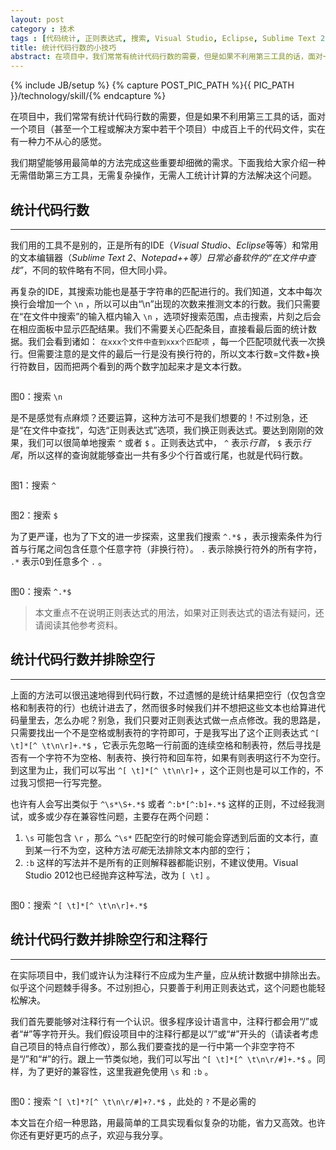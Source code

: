 ```yaml
---
layout: post
category : 技术
tags : [代码统计, 正则表达式, 搜索, Visual Studio, Eclipse, Sublime Text 2, Notepad++]
title: 统计代码行数的小技巧
abstract: 在项目中，我们常常有统计代码行数的需要，但是如果不利用第三工具的话，面对一个项目（甚至一个工程或解决方案中若干个项目）中成百上千的代码文件，实在有一种力不从心的感觉。
---
```


{% include JB/setup %}
{% capture POST_PIC_PATH %}{{ PIC_PATH }}/technology/skill/{% endcapture %}

在项目中，我们常常有统计代码行数的需要，但是如果不利用第三工具的话，面对一个项目（甚至一个工程或解决方案中若干个项目）中成百上千的代码文件，实在有一种力不从心的感觉。

我们期望能够用最简单的方法完成这些重要却细微的需求。下面我给大家介绍一种无需借助第三方工具，无需复杂操作，无需人工统计计算的方法解决这个问题。

        
## 统计代码行数
---

我们用的工具不是别的，正是所有的IDE（*Visual Studio*、*Eclipse*等等）和常用的文本编辑器（*Sublime Text 2*、*Notepad++*等）日常必备软件的*“在文件中查找”*，不同的软件略有不同，但大同小异。

再复杂的IDE，其搜索功能也是基于字符串的匹配进行的。我们知道，文本中每次换行会增加一个 `\n` ，所以可以由“\n”出现的次数来推测文本的行数。我们只需要在“在文件中搜索”的输入框内输入 `\n` ，选项好搜索范围，点击搜索，片刻之后会在相应面板中显示匹配结果。我们不需要关心匹配条目，直接看最后面的统计数据。我们会看到诸如： ` 在xxx个文件中查到xxx个匹配项 ` ，每一个匹配项就代表一次换行。但需要注意的是文件的最后一行是没有换行符的，所以文本行数=文件数+换行符数目，因而把两个看到的两个数字加起来才是文本行数。

<p class="textCenter"><img src="{{POST_PIC_PATH}}search0.jpg" alt=""></p>
<p class="textCenter">图0：搜索 <code>\n</code> </p>

是不是感觉有点麻烦？还要运算，这种方法可不是我们想要的！不过别急，还是“在文件中查找”，勾选“正则表达式”选项，我们换正则表达式。要达到刚刚的效果，我们可以很简单地搜索 `^` 或者 `$` 。正则表达式中， `^` 表示*行首*， `$` 表示*行尾*，所以这样的查询就能够查出一共有多少个行首或行尾，也就是代码行数。

<div class="row-fluid">
	<div class="textCenter span6"><p><img src="{{POST_PIC_PATH}}search1.jpg" alt=""/></p>
		<p>图1：搜索 <code>^</code> </p>
	</div>
	<div class="textCenter span6 offset6"><p><img src="{{POST_PIC_PATH}}search2.jpg" alt=""/></p>
		<p>图2：搜索 <code>$</code> </p>
	</div>
</div>

为了更严谨，也为了下文的进一步探索，这里我们搜索 `^.*$` ，表示搜索条件为行首与行尾之间包含任意个任意字符（非换行符）。 `.` 表示除换行符外的所有字符， `.*` 表示0到任意多个 `.` 。

<p class="textCenter"><img src="{{POST_PIC_PATH}}search3.jpg" alt=""></p>
<p class="textCenter">图0：搜索 <code>^.*$</code> </p>

>本文重点不在说明正则表达式的用法，如果对正则表达式的语法有疑问，还请阅读其他参考资料。

        
## 统计代码行数并排除空行
---

上面的方法可以很迅速地得到代码行数，不过遗憾的是统计结果把空行（仅包含空格和制表符的行）也统计进去了，然而很多时候我们并不想把这些文本也给算进代码量里去，怎么办呢？别急，我们只要对正则表达式做一点点修改。我的思路是，只需要找出一个不是空格或制表符的字符即可，于是我写出了这个正则表达式 `^[ \t]*[^ \t\n\r]+.*$` ，它表示先忽略一行前面的连续空格和制表符，然后寻找是否有一个字符不为空格、制表符、换行符和回车符，如果有则表明这行不为空行。到这里为止，我们可以写出 `^[ \t]*[^ \t\n\r]+` ，这个正则也是可以工作的，不过我习惯把一行写完整。

也许有人会写出类似于 `^\s*\S+.*$` 或者 `^:b*[^:b]+.*$` 这样的正则，不过经我测试，或多或少存在兼容性问题，主要存在两个问题：
1.  `\s` 可能包含 `\r` ，那么 `^\s*` 匹配空行的时候可能会穿透到后面的文本行，直到某一行不为空，这种方法*可能*无法排除文本内部的空行；
2.  `:b` 这样的写法并不是所有的正则解释器都能识别，不建议使用。Visual Studio 2012也已经抛弃这种写法，改为 `[ \t]` 。

<p class="textCenter"><img src="{{POST_PIC_PATH}}search4.jpg" alt=""></p>
<p class="textCenter">图0：搜索 <code>^[ \t]*[^ \t\n\r]+.*$</code> </p>
        
## 统计代码行数并排除空行和注释行
---

在实际项目中，我们或许认为注释行不应成为生产量，应从统计数据中排除出去。似乎这个问题棘手得多。不过别担心，只要善于利用正则表达式，这个问题也能轻松解决。

我们首先要能够对注释行有一个认识。很多程序设计语言中，注释行都会用“/”或者“#”等字符开头。我们假设项目中的注释行都是以“/”或“#”开头的（请读者考虑自己项目的特点自行修改），那么我们要查找的是一行中第一个非空字符不是“/”和“#”的行。跟上一节类似地，我们可以写出 `^[ \t]*[^ \t\n\r/#]+.*$` 。同样，为了更好的兼容性，这里我避免使用 `\s` 和 `:b` 。

<p class="textCenter"><img src="{{POST_PIC_PATH}}search5.jpg" alt=""></p>
<p class="textCenter">图0：搜索 <code>^[ \t]*?[^ \t\n\r/#]+?.*$</code> ，此处的 <code>?</code> 不是必需的</p>

本文旨在介绍一种思路，用最简单的工具实现看似复杂的功能，省力又高效。也许你还有更好更巧的点子，欢迎与我分享。

